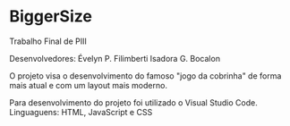 # BiggerSize
Trabalho Final de PIII

Desenvolvedores: Évelyn P. Filimberti
                 Isadora G. Bocalon

O projeto visa o desenvolvimento do famoso "jogo da cobrinha" de forma mais atual e com um layout mais moderno.

Para desenvolvimento do projeto foi utilizado o Visual Studio Code.
Linguaguens: HTML, JavaScript e CSS


